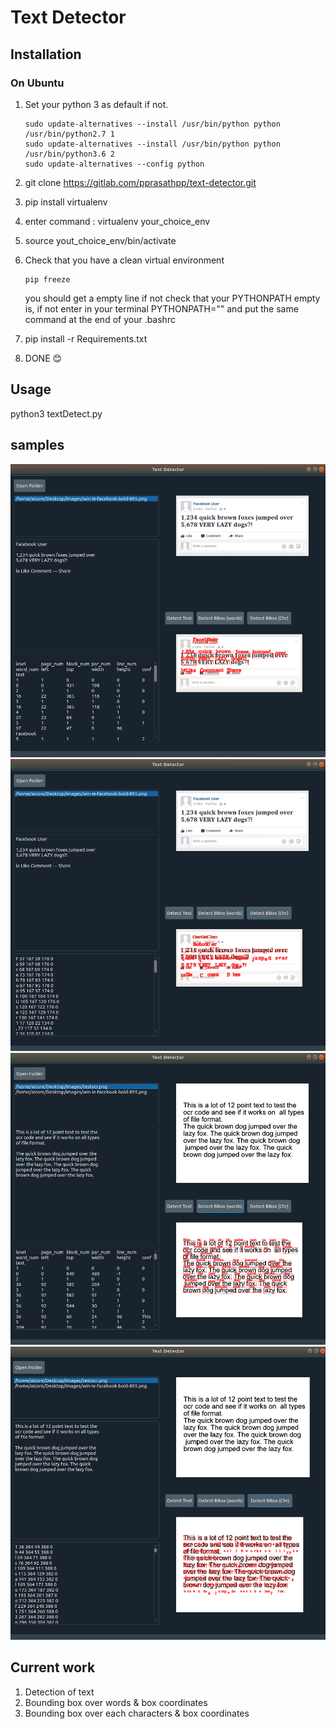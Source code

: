 # Text Detector 

## Installation

### On Ubuntu

1. Set your python 3 as default if not.

    ```text
    sudo update-alternatives --install /usr/bin/python python /usr/bin/python2.7 1
    sudo update-alternatives --install /usr/bin/python python /usr/bin/python3.6 2
    sudo update-alternatives --config python
    ```

2. git clone https://gitlab.com/pprasathpp/text-detector.git
3. pip install virtualenv
4. enter command : virtualenv your_choice_env
5. source yout_choice_env/bin/activate
6. Check that you have a clean virtual environment

    ```text
    pip freeze
    ```

    you should get a empty line  if not check that your PYTHONPATH empty is, if not enter in your terminal PYTHONPATH="" and put the same command at the end of your .bashrc

7. pip install -r Requirements.txt
8. DONE  :blush:

## Usage

python3 textDetect.py

## samples
![Detection google image Fb status](/samples/sample_1.png)
![Detection google image Fb status_1](/samples/sample_2.png)
![Detection google image ](/samples/sample_3.png)
![Detection google image_1](/samples/sample_4.png)


## Current work
1. Detection of text
2. Bounding box over words & box coordinates
3. Bounding box over each characters & box coordinates
